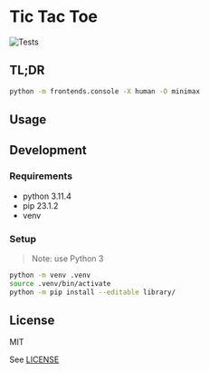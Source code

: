 # Tic Tac Toe


![Tests](https://img.shields.io/github/workflow/status/srslafazan/tic-tac-toe/tests?label=tests)

## TL;DR

```bash
python -m frontends.console -X human -O minimax
```


## Usage


## Development


### Requirements

- python 3.11.4
- pip 23.1.2
- venv

### Setup

> Note: use Python 3

```bash
python -m venv .venv
source .venv/bin/activate
python -m pip install --editable library/
```

## License

MIT

See [LICENSE](LICENSE)

